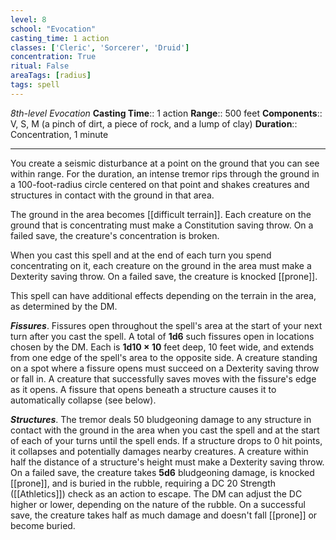 ```yaml
---
level: 8
school: "Evocation"
casting_time: 1 action
classes: ['Cleric', 'Sorcerer', 'Druid']
concentration: True
ritual: False
areaTags: [radius]
tags: spell
---
```


_8th-level Evocation_
**Casting Time**:: 1 action
**Range**:: 500 feet
**Components**:: V, S, M (a pinch of dirt, a piece of rock, and a lump of clay)
**Duration**:: Concentration, 1 minute

---

You create a seismic disturbance at a point on the ground that you can see within range. For the duration, an intense tremor rips through the ground in a 100-foot-radius circle centered on that point and shakes creatures and structures in contact with the ground in that area.

The ground in the area becomes [[difficult terrain]]. Each creature on the ground that is concentrating must make a Constitution saving throw. On a failed save, the creature's concentration is broken.

When you cast this spell and at the end of each turn you spend concentrating on it, each creature on the ground in the area must make a Dexterity saving throw. On a failed save, the creature is knocked [[prone]].

This spell can have additional effects depending on the terrain in the area, as determined by the DM.


**_Fissures_**. Fissures open throughout the spell's area at the start of your next turn after you cast the spell. A total of **1d6** such fissures open in locations chosen by the DM. Each is **1d10 × 10** feet deep, 10 feet wide, and extends from one edge of the spell's area to the opposite side. A creature standing on a spot where a fissure opens must succeed on a Dexterity saving throw or fall in. A creature that successfully saves moves with the fissure's edge as it opens.
A fissure that opens beneath a structure causes it to automatically collapse (see below).

**_Structures_**. The tremor deals 50 bludgeoning damage to any structure in contact with the ground in the area when you cast the spell and at the start of each of your turns until the spell ends. If a structure drops to 0 hit points, it collapses and potentially damages nearby creatures. A creature within half the distance of a structure's height must make a Dexterity saving throw. On a failed save, the creature takes **5d6** bludgeoning damage, is knocked [[prone]], and is buried in the rubble, requiring a DC 20 Strength ([[Athletics]]) check as an action to escape. The DM can adjust the DC higher or lower, depending on the nature of the rubble. On a successful save, the creature takes half as much damage and doesn't fall [[prone]] or become buried.


